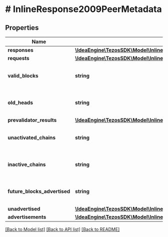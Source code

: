 # # InlineResponse2009PeerMetadata

## Properties

Name | Type | Description | Notes
------------ | ------------- | ------------- | -------------
**responses** | [**\IdeaEngine\TezosSDK\Model\InlineResponse2009PeerMetadataResponses**](InlineResponse2009PeerMetadataResponses.md) |  |
**requests** | [**\IdeaEngine\TezosSDK\Model\InlineResponse2009PeerMetadataRequests**](InlineResponse2009PeerMetadataRequests.md) |  |
**valid_blocks** | **string** | Decimal representation of a big number |
**old_heads** | **string** | Decimal representation of a big number |
**prevalidator_results** | [**\IdeaEngine\TezosSDK\Model\InlineResponse2009PeerMetadataPrevalidatorResults**](InlineResponse2009PeerMetadataPrevalidatorResults.md) |  |
**unactivated_chains** | **string** | Decimal representation of a big number |
**inactive_chains** | **string** | Decimal representation of a big number |
**future_blocks_advertised** | **string** | Decimal representation of a big number |
**unadvertised** | [**\IdeaEngine\TezosSDK\Model\InlineResponse2009PeerMetadataUnadvertised**](InlineResponse2009PeerMetadataUnadvertised.md) |  |
**advertisements** | [**\IdeaEngine\TezosSDK\Model\InlineResponse2009PeerMetadataAdvertisements**](InlineResponse2009PeerMetadataAdvertisements.md) |  |

[[Back to Model list]](../../README.md#models) [[Back to API list]](../../README.md#endpoints) [[Back to README]](../../README.md)
